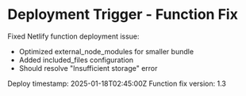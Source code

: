# Deployment Trigger - Function Fix

Fixed Netlify function deployment issue:
- Optimized external_node_modules for smaller bundle
- Added included_files configuration
- Should resolve "Insufficient storage" error

Deploy timestamp: 2025-01-18T02:45:00Z
Function fix version: 1.3
